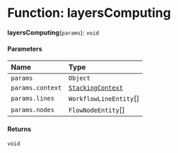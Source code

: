 # Function: layersComputing

**layersComputing**(`params`): `void`

#### Parameters

| Name | Type |
| :------ | :------ |
| `params` | `Object` |
| `params.context` | [`StackingContext`](/auto-docs/free-stack-plugin/types/StackingContext.md) |
| `params.lines` | `WorkflowLineEntity`\[] |
| `params.nodes` | `FlowNodeEntity`\[] |

#### Returns

`void`
